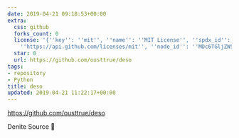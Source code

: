 ```yaml
---
date: 2019-04-21 09:18:53+00:00
extra:
  css: github
  forks_count: 0
  license: '{''key'': ''mit'', ''name'': ''MIT License'', ''spdx_id'': ''MIT'', ''url'':
    ''https://api.github.com/licenses/mit'', ''node_id'': ''MDc6TGljZW5zZTEz''}'
  star: 0
  url: https://github.com/ousttrue/deso
tags:
- repository
- Python
title: deso
updated: 2019-04-21 11:22:17+00:00
---
```


<https://github.com/ousttrue/deso>

Denite Source 🦑
